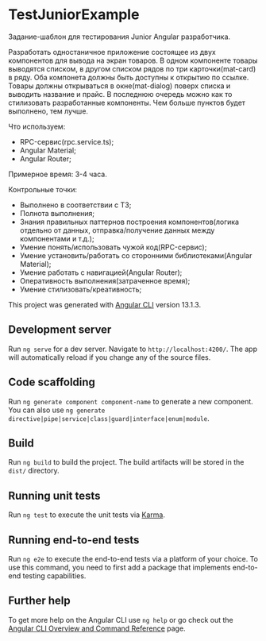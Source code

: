 # TestJuniorExample

Задание-шаблон для тестирования Junior Angular разработчика.

Разработать одностаничное приложение состоящее из двух компонентов для вывода на экран товаров. В одном компоненте товары выводятся списком, в другом списком рядов по три карточки(mat-card) в ряду. Оба компонета должны быть доступны к открытию по ссылке. Товары должны открываться в окне(mat-dialog) поверх списка и выводить название и прайс. В последнюю очередь можно как то стилизовать разработанные компоненты. Чем больше пунктов будет выполнено, тем лучше.

Что используем:

- RPC-сервис(rpc.service.ts);
- Angular Material;
- Angular Router;

Примерное время: 3-4 часа.

Контрольные точки:

- Выполнено в соответствии с ТЗ;
- Полнота выполнения;
- Знания правильных паттернов построения компонентов(логика отдельно от данных, отправка/получение данных между компонентами и т.д.);
- Умение понять/использовать чужой код(RPC-сервис);
- Умение установить/работать со сторонними библиотеками(Angular Material);
- Умение работать с навигацией(Angular Router);
- Оперативность выполнения(затраченное время);
- Умение стилизовать/креативность;

This project was generated with [Angular CLI](https://github.com/angular/angular-cli) version 13.1.3.

## Development server

Run `ng serve` for a dev server. Navigate to `http://localhost:4200/`. The app will automatically reload if you change any of the source files.

## Code scaffolding

Run `ng generate component component-name` to generate a new component. You can also use `ng generate directive|pipe|service|class|guard|interface|enum|module`.

## Build

Run `ng build` to build the project. The build artifacts will be stored in the `dist/` directory.

## Running unit tests

Run `ng test` to execute the unit tests via [Karma](https://karma-runner.github.io).

## Running end-to-end tests

Run `ng e2e` to execute the end-to-end tests via a platform of your choice. To use this command, you need to first add a package that implements end-to-end testing capabilities.

## Further help

To get more help on the Angular CLI use `ng help` or go check out the [Angular CLI Overview and Command Reference](https://angular.io/cli) page.
